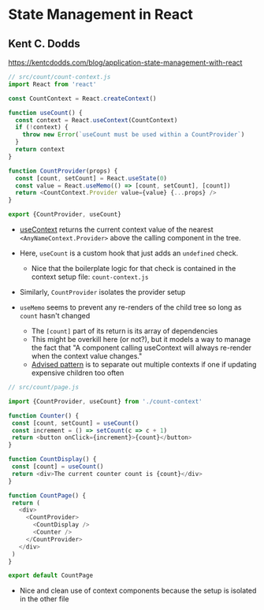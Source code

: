# State Management in React

## Kent C. Dodds


https://kentcdodds.com/blog/application-state-management-with-react


```js
// src/count/count-context.js
import React from 'react'

const CountContext = React.createContext()

function useCount() {
  const context = React.useContext(CountContext)
  if (!context) {
    throw new Error(`useCount must be used within a CountProvider`)
  }
  return context
}

function CountProvider(props) {
  const [count, setCount] = React.useState(0)
  const value = React.useMemo(() => [count, setCount], [count])
  return <CountContext.Provider value={value} {...props} />
}

export {CountProvider, useCount}
```

- [useContext](https://reactjs.org/docs/hooks-reference.html#usecontext) returns the current context value of the nearest `<AnyNameContext.Provider>` above the calling component in the tree.

- Here, `useCount` is a custom hook that just adds an `undefined` check.
    - Nice that the boilerplate logic for that check is contained in the context setup file: `count-context.js`

- Similarly, `CountProvider` isolates the provider setup 

- `useMemo` seems to prevent any re-renders of the child tree so long as `count` hasn't changed
    - The `[count]` part of its return is its array of dependencies
    - This might be overkill here (or not?), but it models a way to manage the fact that "A component calling useContext will always re-render when the context value changes."
    - [Advised pattern](https://github.com/facebook/react/issues/15156#issuecomment-474590693) is to separate out multiple contexts if one if updating expensive children too often 


 ```js
 // src/count/page.js

import {CountProvider, useCount} from './count-context'

function Counter() {
  const [count, setCount] = useCount()
  const increment = () => setCount(c => c + 1)
  return <button onClick={increment}>{count}</button>
}

function CountDisplay() {
  const [count] = useCount()
  return <div>The current counter count is {count}</div>
}

function CountPage() {
  return (
    <div>
      <CountProvider>
        <CountDisplay />
        <Counter />
      </CountProvider>
    </div>
  )
}

export default CountPage
```

- Nice and clean use of context components because the setup is isolated in the other file